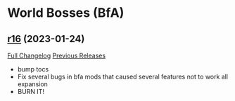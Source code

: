 # <DBM> World Bosses (BfA)

## [r16](https://github.com/DeadlyBossMods/DBM-BfA/tree/r16) (2023-01-24)
[Full Changelog](https://github.com/DeadlyBossMods/DBM-BfA/compare/r15...r16) [Previous Releases](https://github.com/DeadlyBossMods/DBM-BfA/releases)

- bump tocs  
- Fix several bugs in bfa mods that caused several features not to work all expansion  
- BURN IT!  
